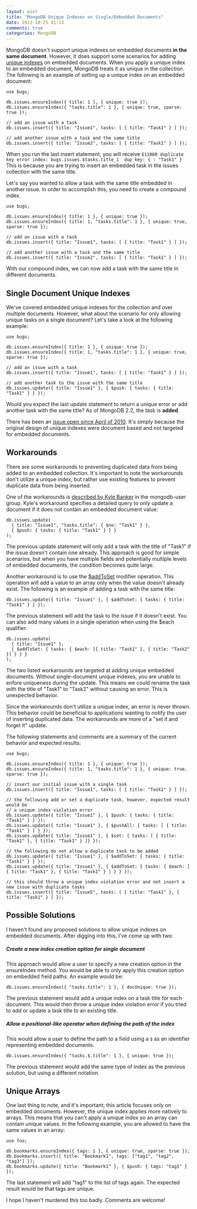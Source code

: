 ```yaml
---
layout: post
title: "MongoDB Unique Indexes on Single/Embedded Documents"
date: 2012-10-25 01:13
comments: true
categories: MongoDB
---
```


MongoDB doesn't support unique indexes on embedded documents **in the same document**. However, it does support some scenarios for adding [unique indexes](http://www.mongodb.org/display/DOCS/Indexes) on embedded documents. When you apply a unique index to an embedded document, MongoDB treats it as unique in the collection. The following is an example of setting up a unique index on an embedded document:

<!-- more -->

```
use bugs;

db.issues.ensureIndex({ title: 1 }, { unique: true });
db.issues.ensureIndex({ "tasks.title": 1 }, { unique: true, sparse: true });

// add an issue with a task
db.issues.insert({ title: "Issue1", tasks: [ { title: "Task1" } ] });

// add another issue with a task and the same title
db.issues.insert({ title: "Issue2", tasks: [ { title: "Task1" } ] });
```

When you run the last insert statement, you will receive ```E11000 duplicate key error index: bugs.issues.$tasks.title_1  dup key: { : "Task1" }``` This is because you are trying to insert an embedded task in the issues collection with the same title.

Let's say you wanted to allow a task with the same title embedded in another issue. In order to accomplish this, you need to create a compound index.

```
use bugs;

db.issues.ensureIndex({ title: 1 }, { unique: true });
db.issues.ensureIndex({ title: 1, "tasks.title": 1 }, { unique: true, sparse: true });

// add an issue with a task
db.issues.insert({ title: "Issue1", tasks: [ { title: "Task1" } ] });

// add another issue with a task and the same title
db.issues.insert({ title: "Issue2", tasks: [ { title: "Task1" } ] });
```

With our compound index, we can now add a task with the same title in different documents.

## Single Document Unique Indexes

We've covered embedded unique indexes for the collection and over multiple documents. However, what about the scenario for only allowing unique tasks on a single document? Let's take a look at the following example:

```
use bugs;

db.issues.ensureIndex({ title: 1 }, { unique: true });
db.issues.ensureIndex({ title: 1, "tasks.title": 1 }, { unique: true, sparse: true });

// add an issue with a task
db.issues.insert({ title: "Issue1", tasks: [ { title: "Task1" } ] });

// add another task to the issue with the same title
db.issues.update({ title: "Issue1" }, { $push: { tasks: { title: "Task1" } } });
```

Would you expect the last update statement to return a unique error or add another task with the same title? As of MongoDB 2.2, the task is **added**.

There has been an [issue open since April of 2010](https://jira.mongodb.org/browse/SERVER-1068). It's simply because the original design of unique indexes were document based and not targeted for embedded documents.

## Workarounds

There are some workarounds to preventing duplicated data from being added to an embedded collection. It's important to note the workarounds don't utilize a unique index, but rather use existing features to prevent duplicate data from being inserted. 

One of the workarounds is [described by Kyle Banker](https://groups.google.com/d/msg/mongodb-user/uaiPPLcjJjY/QpNy54kdokkJ) in the mongodb-user group. Kyle's workaround specifies a detailed query to only update a document if it does not contain an embedded document value:

```
db.issues.update(
  { title: "Issue1", "tasks.title": { $ne: "Task1" } }, 
  { $push: { tasks: { title: "Task1" } } }
);
```

The previous update statement will only add a task with the title of "Task1" if the issue doesn't contain one already. This approach is good for simple scenarios, but when you have multiple fields and potentially multiple levels of embedded documents, the condition becomes quite large.

Another workaround is to use the [$addToSet](http://www.mongodb.org/display/DOCS/Updating#Updating-%24addToSetand%24each) modifier operation. This operation will add a value to an array only when the value doesn't already exist. The following is an example of adding a task with the same title:

```
db.issues.update({ title: "Issue1" }, { $addToSet: { tasks: { title: "Task1" } } });
```

The previous statement will add the task to the issue if it doesn't exist. You can also add many values in a single operation when using the $each qualifier:

```
db.issues.update(
  { title: "Issue1" }, 
  { $addToSet: { tasks: { $each: [{ title: "Task1" }, { title: "Task2" }] } } }
);
```

The two listed workarounds are targeted at adding unique embedded documents. Without single-document unique indexes, you are unable to enfore uniqueness during the update. This means we could rename the task with the title of "Task1" to "Task2" without causing an error. This is unexpected behavior.

Since the workarounds don't utilize a unique index, an error is never thrown. This behavior could be beneficial to applications wanting to notify the user of inserting duplicated data. The workarounds are more of a "set it and forget it" update. 

The following statements and comments are a summary of the current behavior and expected results:

```
use bugs;

db.issues.ensureIndex({ title: 1 }, { unique: true });
db.issues.ensureIndex({ title: 1, "tasks.title": 1 }, { unique: true, sparse: true });

// insert our initial issue with a single task
db.issues.insert({ title: "Issue1", tasks: [ { title: "Task1" } ] });

// the following add or set a duplicate task, however, expected result would be 
// a unique index violation error
db.issues.update({ title: "Issue1" }, { $push: { tasks: { title: "Task1" } } });
db.issues.update({ title: "Issue1" }, { $pushAll: { tasks: [ { title: "Task1" } ] } });
db.issues.update({ title: "Issue1" }, { $set: { tasks: [ { title: "Task1" }, { title: "Task1" } ]} });

// the following do not allow a duplicate task to be added
db.issues.update({ title: "Issue1" }, { $addToSet: { tasks: { title: "Task1" } } });
db.issues.update({ title: "Issue1" }, { $addToSet: { tasks: { $each: [ { title: "Task1" }, { title: "Task1" } ] } } });

// this should throw a unique index violation error and not insert a new issue with duplicate tasks
db.issues.insert({ title: "Issue5", tasks: [ { title: "Task1" }, { title: "Task1" } ] });
```
## Possible Solutions

I haven't found any proposed solutions to allow unique indexes on embedded documents. After digging into this, I've come up with two:

##### Create a new index creation option for single document

This approach would allow a user to specify a new creation option in the ensureIndex method. You would be able to only apply this creation option on embedded field paths. An example would be:

```
db.issues.ensureIndex({ "tasks.title": 1 }, { docUnique: true });
```

The previous statement would add a unique index on a task title for each document. This would then throw a unique index violation error if you tried to add or update a task title to an existing title.

##### Allow a positional-like operator when defining the path of the index

This would allow a user to define the path to a field using a ```$``` as an identifier representing embedded documents.

```
db.issues.ensureIndex({ "tasks.$.title": 1 }, { unique: true });
```

The previous statement would add the same type of index as the previous solution, but using a different notation.

## Unique Arrays

One last thing to note, and it's important; this article focuses only on embedded documents. However, the unique index applies more natively to arrays. This means that you can't apply a unique index so an array can contain unique values. In the following example, you are allowed to have the same values in an array:

```
use foo;

db.bookmarks.ensureIndex({ tags: 1 }, { unique: true, sparse: true });
db.bookmarks.insert({ title: "Bookmark1", tags: ["tag1", "tag2", "tag3"] });
db.bookmarks.update({ title: "Bookmark1" }, { $push: { tags: "tag1" } });
```

The last statement will add "tag1" to the list of tags again. The expected result would be that tags are unique.

I hope I haven't murdered this too badly. Comments are welcome!
